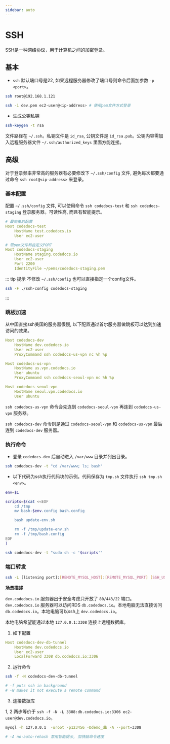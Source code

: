 ```yaml
---
sidebar: auto
---
```


# SSH

SSH是一种网络协议，用于计算机之间的加密登录。

## 基本

- `ssh` 默认端口号是22, 如果远程服务器修改了端口号则命令后面加参数 `-p <port>`。

```bash
ssh root@192.168.1.121

ssh -i dev.pem ec2-user@<ip-address> # 使用pem文件方式登录
```

- 生成公钥私钥

```bash
ssh-keygen -t rsa
```

文件路径在 `~/.ssh`。私钥文件是 `id_rsa`, 公钥文件是 `id_rsa.pub`。公钥内容需加入远程服务器文件 `~/.ssh/authorized_keys` 里面方能连接。

## 高级

对于登录频率非常高的服务器有必要修改下 `~/.ssh/config` 文件, 避免每次都要通过命令 `ssh root@<ip-address>` 来登录。

### 基本配置

配置 `~/.ssh/config` 文件, 可以使用命令 `ssh codedocs-test` 和 `ssh codedocs-staging` 登录服务器。可读性高, 而且有智能提示。

```yaml
# 最简单的配置
Host codedocs-test
    HostName test.codedocs.io
    User ec2-user

# 带pem文件和自定义PORT
Host codedocs-staging
    HostName staging.codedocs.io
    User ec2-user
    Port 2200
    IdentityFile ~/pems/codedocs-staging.pem
```

::: tip 提示
不修改 `~/.ssh/config` 也可以直接指定一个config文件。

```bash
ssh -F ./ssh-config codedocs-staging
```
:::

### 跳板加速

从中国直接ssh美国的服务器很慢, 以下配置通过首尔服务器做跳板可以达到加速访问的效果。

```yaml
Host codedocs-dev
    HostName dev.codedocs.io
    User ec2-user
    ProxyCommand ssh codedocs-us-vpn nc %h %p

Host codedocs-us-vpn
    HostName us.vpn.codedocs.io
    User ubuntu
    ProxyCommand ssh codedocs-seoul-vpn nc %h %p

Host codedocs-seoul-vpn
    HostName seoul.vpn.codedocs.io
    User ubuntu
```

`ssh codedocs-us-vpn` 命令会先连到 `codedocs-seoul-vpn` 再连到 `codedocs-us-vpn` 服务器。

`ssh codedocs-dev` 命令则是通过 `codedocs-seoul-vpn` 和 `codedocs-us-vpn` 最后连到 `codedocs-dev` 服务器。

### 执行命令

- 登录 `codedocs-dev` 后自动进入 `/var/www` 目录并列出目录。

```bash
ssh codedocs-dev -t "cd /var/www; ls; bash"
```

- 以下代码为ssh执行代码块的示例。代码保存为 `tmp.sh` 文件执行 `ssh tmp.sh <env>`。

```bash
env=$1

scripts=$(cat <<EOF
    cd /tmp
    mv bash-$env.config bash.config

    bash update-env.sh

    rm -f /tmp/update-env.sh
    rm -f /tmp/bash.config
EOF
)

ssh codedocs-dev -t "sudo sh -c '$scripts'"
```

### 端口转发

```bash
ssh -L [listening port]:[REMOTE_MYSQL_HOST]:[REMOTE_MYSQL_PORT] [SSH_USER]@[SSH_HOST]
```

**场景描述**

`dev.codedocs.io` 服务器出于安全考虑只开放了 `80/443/22` 端口。`dev.codedocs.io` 服务器可以访问RDS `db.codedocs.io`。本地电脑无法直接访问 `db.codedocs.io`。本地电脑可以ssh上 `dev.codedocs.io`。

本地电脑希望能通过本地 `127.0.0.1:3308` 连接上远程数据库。

1. 如下配置

```yaml
Host codedocs-dev-db-tunnel
    HostName dev.codedocs.io
    User ec2-user
    LocalForward 3308 db.codedocs.io:3306
```

2. 运行命令

```bash
ssh -f -N codedocs-dev-db-tunnel

# -f puts ssh in background
# -N makes it not execute a remote command
```

3. 连接数据库

1, 2 两步等价于 `ssh -f -N -L 3308:db.codedocs.io:3306 ec2-user@dev.codedocs.io`。

```bash
mysql -h 127.0.0.1  -uroot -p123456 -Ddemo_db -A --port=3308

# -A no-auto-rehash 禁用智能提示, 加快敲命令速度
```

